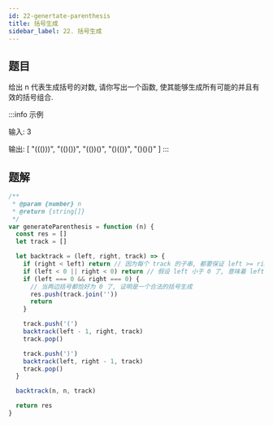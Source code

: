 ```yaml
---
id: 22-genertate-parenthesis
title: 括号生成
sidebar_label: 22. 括号生成
---
```


## 题目

给出 n 代表生成括号的对数, 请你写出一个函数, 使其能够生成所有可能的并且有效的括号组合.

:::info 示例

输入: 3

输出: [
  "((()))",
  "(()())",
  "(())()",
  "()(())",
  "()()()"
]
:::

## 题解

```ts
/**
 * @param {number} n
 * @return {string[]}
 */
var generateParenthesis = function (n) {
  const res = []
  let track = []

  let backtrack = (left, right, track) => {
    if (right < left) return // 因为每个 track 的子串, 都要保证 left >= right, 即 [剩下的 left] < [剩下的 right], 一定不符合
    if (left < 0 || right < 0) return // 假设 left 小于 0 了, 意味着 left 的数量大于 n 了, 一定不符合
    if (left === 0 && right === 0) {
      // 当两边括号都恰好为 0 了, 证明是一个合法的括号生成
      res.push(track.join(''))
      return
    }

    track.push('(')
    backtrack(left - 1, right, track)
    track.pop()

    track.push(')')
    backtrack(left, right - 1, track)
    track.pop()
  }

  backtrack(n, n, track)

  return res
}
```
